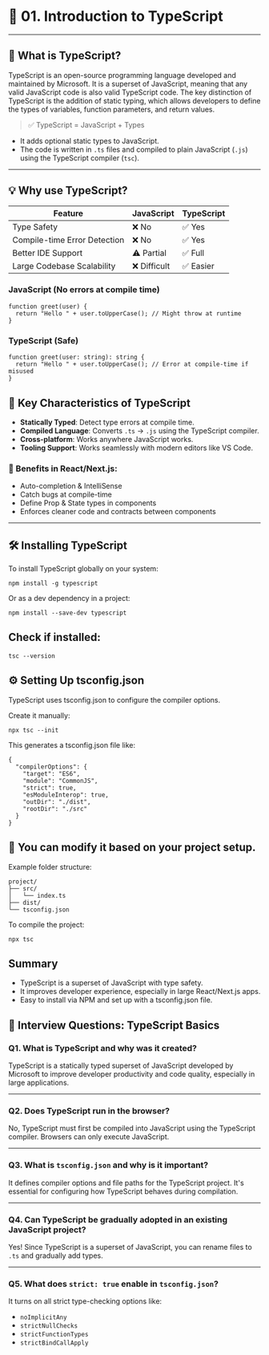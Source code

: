 # 📘 01. Introduction to TypeScript

---

## 📌 What is TypeScript?

TypeScript is an open-source programming language developed and maintained by Microsoft. It is a superset of JavaScript, meaning that any valid JavaScript code is also valid TypeScript code. The key distinction of TypeScript is the addition of static typing, which allows developers to define the types of variables, function parameters, and return values. 

> ✅ TypeScript = JavaScript + Types

- It adds optional static types to JavaScript.
- The code is written in `.ts` files and compiled to plain JavaScript (`.js`) using the TypeScript compiler (`tsc`).

---

## 💡 Why use TypeScript?

| Feature | JavaScript | TypeScript |
|--------|------------|------------|
| Type Safety | ❌ No | ✅ Yes |
| Compile-time Error Detection | ❌ No | ✅ Yes |
| Better IDE Support | ⚠️ Partial | ✅ Full |
| Large Codebase Scalability | ❌ Difficult | ✅ Easier |

### JavaScript (No errors at compile time)
```
function greet(user) {
  return "Hello " + user.toUpperCase(); // Might throw at runtime
}
```
### TypeScript (Safe)
```
function greet(user: string): string {
  return "Hello " + user.toUpperCase(); // Error at compile-time if misused
}
```
## 📌 Key Characteristics of TypeScript

- **Statically Typed**: Detect type errors at compile time.
- **Compiled Language**: Converts `.ts` → `.js` using the TypeScript compiler.
- **Cross-platform**: Works anywhere JavaScript works.
- **Tooling Support**: Works seamlessly with modern editors like VS Code.

### 🚀 Benefits in React/Next.js:
- Auto-completion & IntelliSense
- Catch bugs at compile-time
- Define Prop & State types in components
- Enforces cleaner code and contracts between components

---

## 🛠️ Installing TypeScript

To install TypeScript globally on your system:

```
npm install -g typescript
```
Or as a dev dependency in a project:

```
npm install --save-dev typescript
```
## Check if installed:

```
tsc --version
```
## ⚙️ Setting Up tsconfig.json
TypeScript uses tsconfig.json to configure the compiler options.

Create it manually:
```
npx tsc --init
```
This generates a tsconfig.json file like:

```
{
  "compilerOptions": {
    "target": "ES6",
    "module": "CommonJS",
    "strict": true,
    "esModuleInterop": true,
    "outDir": "./dist",
    "rootDir": "./src"
  }
}
```

## 🔧 You can modify it based on your project setup.

Example folder structure:
```
project/
├── src/
│   └── index.ts
├── dist/
└── tsconfig.json
```
To compile the project:

```
npx tsc
```

## Summary
- TypeScript is a superset of JavaScript with type safety.
- It improves developer experience, especially in large React/Next.js apps.
- Easy to install via NPM and set up with a tsconfig.json file.

## 🎯 Interview Questions: TypeScript Basics

### Q1. What is TypeScript and why was it created?
TypeScript is a statically typed superset of JavaScript developed by Microsoft to improve developer productivity and code quality, especially in large applications.

---

### Q2. Does TypeScript run in the browser?
No, TypeScript must first be compiled into JavaScript using the TypeScript compiler. Browsers can only execute JavaScript.

---

### Q3. What is `tsconfig.json` and why is it important?
It defines compiler options and file paths for the TypeScript project. It's essential for configuring how TypeScript behaves during compilation.

---

### Q4. Can TypeScript be gradually adopted in an existing JavaScript project?
Yes! Since TypeScript is a superset of JavaScript, you can rename files to `.ts` and gradually add types.

---

### Q5. What does `strict: true` enable in `tsconfig.json`?
It turns on all strict type-checking options like:

- `noImplicitAny`
- `strictNullChecks`
- `strictFunctionTypes`
- `strictBindCallApply`
